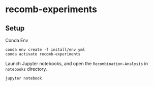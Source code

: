 # recomb-experiments

## Setup

Conda Env
```
conda env create -f install/env.yml
conda activate recomb-experiments
```

Launch Jupyter notebooks, and open the `Recombination-Analysis` in `notebooks` directory.
```
jupyter notebook
```
